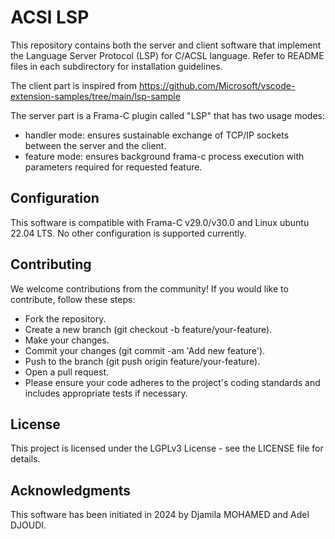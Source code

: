 # ACSl LSP

This repository contains both the server and client software that implement the Language Server Protocol (LSP) for C/ACSL language. 
Refer to README files in each subdirectory for installation guidelines.

The client part is inspired from https://github.com/Microsoft/vscode-extension-samples/tree/main/lsp-sample

The server part is a Frama-C plugin called "LSP" that has two usage modes:
- handler mode: ensures sustainable exchange of TCP/IP sockets between the server and the client.
- feature mode: ensures background frama-c process execution with parameters required for requested feature.

## Configuration
This software is compatible with Frama-C v29.0/v30.0 and Linux ubuntu 22.04 LTS.
No other configuration is supported currently.

## Contributing
We welcome contributions from the community! If you would like to contribute, follow these steps:

- Fork the repository.
- Create a new branch (git checkout -b feature/your-feature).
- Make your changes.
- Commit your changes (git commit -am 'Add new feature').
- Push to the branch (git push origin feature/your-feature).
- Open a pull request.
- Please ensure your code adheres to the project's coding standards and includes appropriate tests if necessary.

## License
This project is licensed under the LGPLv3 License - see the LICENSE file for details.

## Acknowledgments
This software has been initiated in 2024 by Djamila MOHAMED and Adel DJOUDI.
